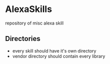 # AlexaSkills
repository of misc alexa skill
## Directories
- every skill should have it's own directory
- vendor directory should contain every library
